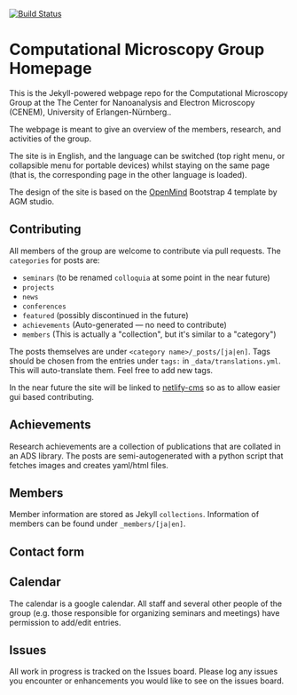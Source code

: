 [![Build Status](https://travis-ci.org/cmg-fau/cmg-fau.github.io.svg?branch=source)](https://travis-ci.org/cmg-fau/cmg-fau.github.io)

# Computational Microscopy Group Homepage

This is the Jekyll-powered webpage repo for the Computational Microscopy Group at the The Center for Nanoanalysis and Electron Microscopy (CENEM), University of Erlangen-Nürnberg..

The webpage is meant to give an overview of the members, research, and activities of the group.

The site is in English, and the language can be switched (top right menu, or collapsible menu for portable devices) whilst staying on the same page (that is, the corresponding page in the other language is loaded).

The design of the site is based on the [OpenMind](https://wrapbootstrap.com/theme/open-mind-customizable-template-WB0410L74) Bootstrap 4 template by AGM studio.

## Contributing

All members of the group are welcome to contribute via pull requests. The `categories` for posts are:

* `seminars`  (to be renamed `colloquia` at some point in the near future)
* `projects`
* `news`
* `conferences`
* `featured`  (possibly discontinued in the future)
* `achievements` (Auto-generated ― no need to contribute)
* `members`  (This is actually a "collection", but it's similar to a "category")

The posts themselves are under `<category name>/_posts/[ja|en]`. Tags should be chosen from the entries under `tags:` in `_data/translations.yml`. This will auto-translate them. Feel free to add new tags.

In the near future the site will be linked to [netlify-cms](https://www.netlifycms.org/) so as to allow easier gui based contributing.

## Achievements

Research achievements are a collection of publications that are collated in an ADS library. The posts are semi-autogenerated with a python script that fetches images and creates yaml/html files.

## Members

Member information are stored as Jekyll `collections`. Information of members can be found under `_members/[ja|en]`.

## Contact form



## Calendar

The calendar is a google calendar. All staff and several other people of the group (e.g. those responsible for organizing seminars and meetings) have permission to add/edit entries.

## Issues

All work in progress is tracked on the Issues board. Please log any issues you encounter or enhancements you would like to see on the issues board.
